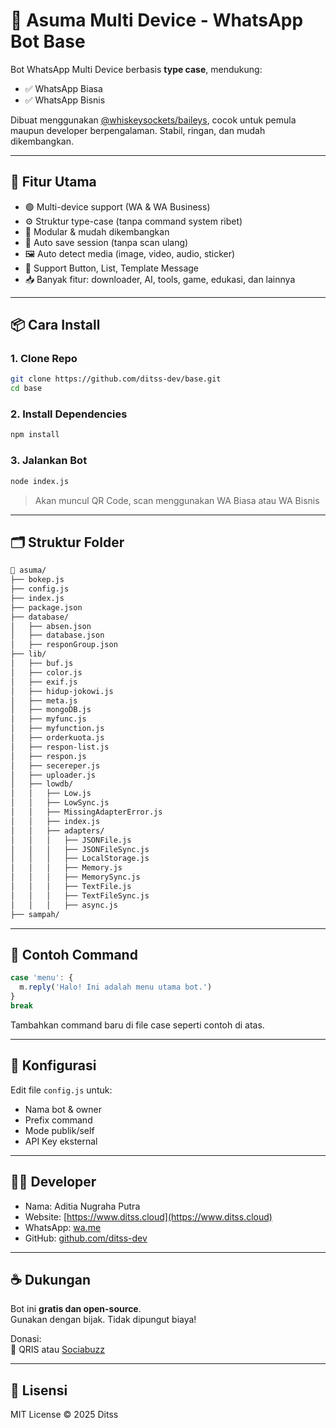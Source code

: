# 🤖 Asuma Multi Device - WhatsApp Bot Base

Bot WhatsApp Multi Device berbasis **type case**, mendukung:
- ✅ WhatsApp Biasa
- ✅ WhatsApp Bisnis

Dibuat menggunakan [@whiskeysockets/baileys](https://github.com/whiskeysockets/Baileys), cocok untuk pemula maupun developer berpengalaman. Stabil, ringan, dan mudah dikembangkan.

---

## 🚀 Fitur Utama
- 🟢 Multi-device support (WA & WA Business)
- ⚙️ Struktur type-case (tanpa command system ribet)
- 📂 Modular & mudah dikembangkan
- 💾 Auto save session (tanpa scan ulang)
- 🖼️ Auto detect media (image, video, audio, sticker)
- 🔘 Support Button, List, Template Message
- 📥 Banyak fitur: downloader, AI, tools, game, edukasi, dan lainnya

---

## 📦 Cara Install

### 1. Clone Repo
```bash
git clone https://github.com/ditss-dev/base.git
cd base
```

### 2. Install Dependencies
```bash
npm install
```

### 3. Jalankan Bot
```bash
node index.js
```

> Akan muncul QR Code, scan menggunakan WA Biasa atau WA Bisnis

---

## 🗂️ Struktur Folder

```bash
📁 asuma/
├── bokep.js
├── config.js
├── index.js
├── package.json
├── database/
│   ├── absen.json
│   ├── database.json
│   ├── responGroup.json
├── lib/
│   ├── buf.js
│   ├── color.js
│   ├── exif.js
│   ├── hidup-jokowi.js
│   ├── meta.js
│   ├── mongoDB.js
│   ├── myfunc.js
│   ├── myfunction.js
│   ├── orderkuota.js
│   ├── respon-list.js
│   ├── respon.js
│   ├── secereper.js
│   ├── uploader.js
│   ├── lowdb/
│   │   ├── Low.js
│   │   ├── LowSync.js
│   │   ├── MissingAdapterError.js
│   │   ├── index.js
│   │   ├── adapters/
│   │   │   ├── JSONFile.js
│   │   │   ├── JSONFileSync.js
│   │   │   ├── LocalStorage.js
│   │   │   ├── Memory.js
│   │   │   ├── MemorySync.js
│   │   │   ├── TextFile.js
│   │   │   ├── TextFileSync.js
│   │   │   ├── async.js
├── sampah/
```

---

## 🧩 Contoh Command

```js
case 'menu': {
  m.reply('Halo! Ini adalah menu utama bot.')
}
break
```

Tambahkan command baru di file case seperti contoh di atas.

---

## 🔧 Konfigurasi

Edit file `config.js` untuk:
- Nama bot & owner
- Prefix command
- Mode publik/self
- API Key eksternal

---

## 🧑‍💻 Developer
- Nama: Aditia Nugraha Putra
- Website: [https://www.ditss.cloud](https://www.ditss.cloud)
- WhatsApp: [wa.me](https://wa.me/6281513607731)
- GitHub: [github.com/ditss-dev](https://github.com/ditss-dev)

---

## ☕ Dukungan

Bot ini **gratis dan open-source**.  
Gunakan dengan bijak. Tidak dipungut biaya!

Donasi:  
📌 QRIS atau [Sociabuzz](https://sociabuzz.com/ditss)

---

## 📄 Lisensi

MIT License © 2025 Ditss
